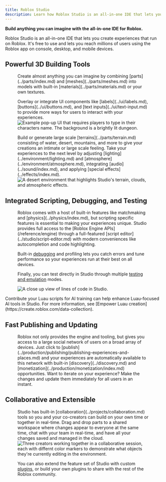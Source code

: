 ```yaml
---
title: Roblox Studio
description: Learn how Roblox Studio is an all-in-one IDE that lets you create experiences that run on the Roblox Engine.
---
```

**Build anything you can imagine with the all-in-one IDE for Roblox.**

Roblox Studio is an all-in-one IDE that lets you create experiences that run on
Roblox. It's free to use and lets you reach millions of users using
the Roblox app on console, desktop, and mobile devices.

## Powerful 3D Building Tools

<figure>
Create almost anything you can imagine by combining [parts](../parts/index.md) and [meshes](../parts/meshes.md) into models with built-in [materials](../parts/materials.md) or your own textures.

<img src="../assets/studio/overview/Parts-Meshes-Models.jpg" alt="" />
</figure>

<figure>
Overlay or integrate UI components like [labels](../ui/labels.md), [buttons](../ui/buttons.md), and [text inputs](../ui/text-input.md) to provide more ways for users to interact with your experiences.

<img src="../assets/ui/button-text-input/TextBox-Example.jpg" alt="Example pop-up UI that requires players to type in their characters name. The background is a brightly lit dungeon." />
</figure>

<figure>
Build or generate large scale [terrains](../parts/terrain.md) consisting of water, desert, mountains, and more to give your creations an intimate or large scale feeling. Take your experiences to the next level by adjusting [lighting](../environment/lighting.md) and [atmosphere](../environment/atmosphere.md), integrating [audio](../sound/index.md), and applying [special effects](../effects/index.md).

<img src="../assets/lighting-and-effects/atmosphere/Glare-A.jpg" alt="A desert environment that highlights Studio's terrain, clouds, and atmospheric effects." />
</figure>

## Integrated Scripting, Debugging, and Testing

<figure>
Roblox comes with a host of built-in features like matchmaking and [physics](../physics/index.md), but scripting specific features is essential to making your experiences unique. Studio provides full access to the [Roblox Engine APIs](/reference/engine) through a full-featured [script editor](../studio/script-editor.md) with modern conveniences like autocompletion and code highlighting.

Built-in [debugging](../studio/debugging.md) and profiling lets you catch errors and tune performance so your experiences run at their best on all devices.

Finally, you can test directly in Studio through multiple [testing and emulation](../studio/testing-modes.md) modes.

<img src="../assets/studio/overview/Script-Editor.png" alt="A close up view of lines of code in Studio."/>
</figure>

<Alert severity="success">
Contribute your Luau scripts for AI training can help enhance Luau-focused AI tools in Studio. For more information, see [Empower Luau creation](https://create.roblox.com/data-collection).
</Alert>

## Fast Publishing and Updating

<figure>
Roblox not only provides the engine and tooling, but gives you access to a large social network of users on a broad array of devices. Just click to [publish](../production/publishing/publishing-experiences-and-places.md) and your experiences are automatically available to this network with built-in [discovery](../discovery.md) and [monetization](../production/monetization/index.md) opportunities. Want to iterate on your experience? Make the changes and update them immediately for all users in an instant.

<img src="../assets/studio/overview/Multiple-Devices.jpg" alt="" />
</figure>

## Collaborative and Extensible

<figure>
Studio has built-in [collaboration](../projects/collaboration.md) tools so you and your co-creators can build on your own time or together in real-time. Drag and drop parts to a shared workspace where changes appear to everyone at the same time, chat with your team in real-time, and have all your changes saved and managed in the cloud.

<img src="../assets/studio/collaboration/Collaborative-Session.jpg" alt="Three creators working together in a collaborative session, each with differnt color markers to demonstrate what objects they're currently editing in the environment." />

You can also extend the feature set of Studio with custom [plugins](../studio/plugins.md), or build your own plugins to share with the rest of the Roblox community.

</figure>
